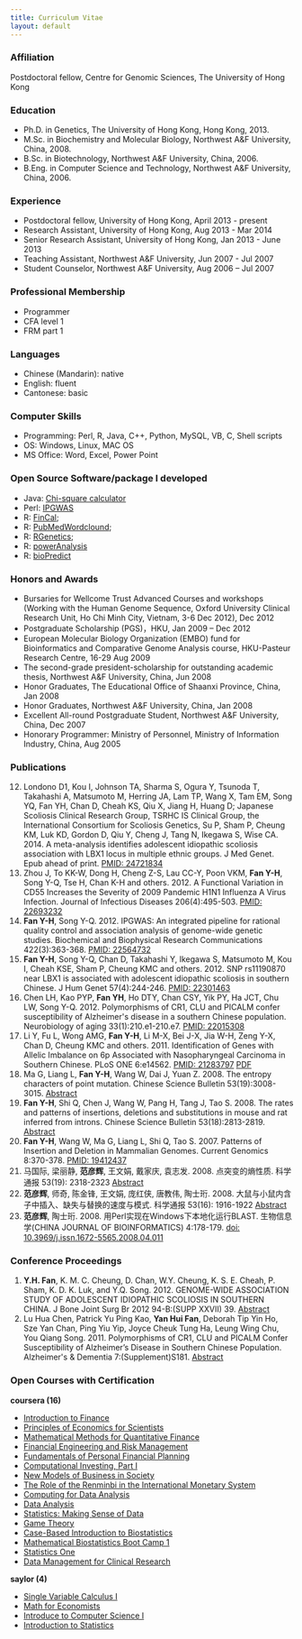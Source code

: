 ```yaml
---
title: Curriculum Vitae
layout: default
---
```


### Affiliation

Postdoctoral fellow, Centre for Genomic Sciences, The University of Hong Kong    

### Education

* Ph.D. in Genetics, The University of Hong Kong, Hong Kong, 2013.
* M.Sc. in Biochemistry and Molecular Biology, Northwest A&F University, China, 2008. 
* B.Sc. in Biotechnology, Northwest A&F University, China, 2006.
* B.Eng. in Computer Science and Technology, Northwest A&F University, China, 2006.

### Experience

* Postdoctoral fellow, University of Hong Kong, April 2013 - present
* Research Assistant, University of Hong Kong, Aug 2013 - Mar 2014
* Senior Research Assistant, University of Hong Kong, Jan 2013 - June 2013
* Teaching Assistant, Northwest A&F University, Jun 2007 - Jul 2007
* Student Counselor, Northwest A&F University, Aug 2006 – Jul 2007

### Professional Membership

* Programmer
* CFA level 1
* FRM part 1

### Languages

* Chinese (Mandarin): native
* English: fluent
* Cantonese: basic

### Computer Skills

* Programming: Perl, R, Java, C++, Python, MySQL, VB, C, Shell scripts
* OS: Windows, Linux, MAC OS
* MS Office: Word, Excel, Power Point

### Open Source Software/package I developed

* Java: [Chi-square calculator](http://felixfan.github.io/ChiSquareCalculator/)
* Perl: [IPGWAS](http://sourceforge.net/projects/ipgwas/)
* R: [FinCal](http://cran.r-project.org/web/packages/FinCal/index.html); 
* R: [PubMedWordclound](http://cran.r-project.org/web/packages/PubMedWordcloud/index.html); 
* R: [RGenetics](http://cran.r-project.org/web/packages/RGenetics/index.html); 
* R: [powerAnalysis](http://cran.r-project.org/web/packages/powerAnalysis/index.html)
* R: [bioPredict](http://felixfan.github.io/bioPredict/)

### Honors and Awards

* Bursaries for Wellcome Trust Advanced Courses and workshops (Working with the Human Genome Sequence, Oxford University Clinical Research Unit, Ho Chi Minh City, Vietnam, 3-6 Dec 2012), Dec 2012
* Postgraduate Scholarship (PGS)，HKU, Jan 2009 – Dec 2012
* European Molecular Biology Organization (EMBO) fund for Bioinformatics and Comparative Genome Analysis course, HKU-Pasteur Research Centre, 16-29 Aug 2009
* The second-grade president-scholarship for outstanding academic thesis, Northwest A&F University, China, Jun 2008
* Honor Graduates, The Educational Office of Shaanxi Province, China, Jan 2008
* Honor Graduates, Northwest A&F University, China, Jan 2008
* Excellent All-round Postgraduate Student, Northwest A&F University, China, Dec 2007
* Honorary Programmer: Ministry of Personnel, Ministry of Information Industry, China, Aug 2005

### Publications

12. Londono D1, Kou I, Johnson TA, Sharma S, Ogura Y, Tsunoda T, Takahashi A, Matsumoto M, Herring JA, Lam TP, Wang X, Tam EM, Song YQ, Fan YH, Chan D, Cheah KS, Qiu X, Jiang H, Huang D; Japanese Scoliosis Clinical Research Group, TSRHC IS Clinical Group, the International Consortium for Scoliosis Genetics, Su P, Sham P, Cheung KM, Luk KD, Gordon D, Qiu Y, Cheng J, Tang N, Ikegawa S, Wise CA. 2014. A meta-analysis identifies adolescent idiopathic scoliosis association with LBX1 locus in multiple ethnic groups. J Med Genet. Epub ahead of print. [PMID: 24721834](http://www.ncbi.nlm.nih.gov/pubmed/24721834)
11. Zhou J, To KK-W, Dong H, Cheng Z-S, Lau CC-Y, Poon VKM, **Fan Y-H**, Song Y-Q, Tse H, Chan K-H and others. 2012. A Functional Variation in CD55 Increases the Severity of 2009 Pandemic H1N1 Influenza A Virus Infection. Journal of Infectious Diseases 206(4):495-503. [PMID: 22693232](http://www.ncbi.nlm.nih.gov/pubmed/22693232)
10. **Fan Y-H**, Song Y-Q. 2012. IPGWAS: An integrated pipeline for rational quality control and association analysis of genome-wide genetic studies. Biochemical and Biophysical Research Communications 422(3):363-368. [PMID: 22564732](http://www.ncbi.nlm.nih.gov/pubmed/22564732)
9. **Fan Y-H**, Song Y-Q, Chan D, Takahashi Y, Ikegawa S, Matsumoto M, Kou I, Cheah KSE, Sham P, Cheung KMC and others. 2012. SNP rs11190870 near LBX1 is associated with adolescent idiopathic scoliosis in southern Chinese. J Hum Genet 57(4):244-246. [PMID: 22301463](http://www.ncbi.nlm.nih.gov/pubmed/22301463)
8. Chen LH, Kao PYP, **Fan YH**, Ho DTY, Chan CSY, Yik PY, Ha JCT, Chu LW, Song Y-Q. 2012. Polymorphisms of CR1, CLU and PICALM confer susceptibility of Alzheimer's disease in a southern Chinese population. Neurobiology of aging 33(1):210.e1-210.e7. [PMID: 22015308](http://www.ncbi.nlm.nih.gov/pubmed/22015308)
7. Li Y, Fu L, Wong AMG, **Fan Y-H**, Li M-X, Bei J-X, Jia W-H, Zeng Y-X, Chan D, Cheung KMC and others. 2011. Identification of Genes with Allelic Imbalance on 6p Associated with Nasopharyngeal Carcinoma in Southern Chinese. PLoS ONE 6:e14562. [PMID: 21283797](http://www.ncbi.nlm.nih.gov/pubmed/21283797)        [PDF](http://www.plosone.org/article/fetchObject.action?uri=info%3Adoi%2F10.1371%2Fjournal.pone.0014562&representation=PDF)     
6. Ma G, Liang L, **Fan Y-H**, Wang W, Dai J, Yuan Z. 2008. The entropy characters of point mutation. Chinese Science Bulletin 53(19):3008-3015. [Abstract](http://link.springer.com/article/10.1007%2Fs11434-008-0393-3)
5. **Fan Y-H**, Shi Q, Chen J, Wang W, Pang H, Tang J, Tao S. 2008. The rates and patterns of insertions, deletions and substitutions in mouse and rat inferred from introns. Chinese Science Bulletin 53(18):2813-2819. [Abstract](http://link.springer.com/article/10.1007/s11434-008-0352-z)
4. **Fan Y-H**, Wang W, Ma G, Liang L, Shi Q, Tao S. 2007. Patterns of Insertion and Deletion in Mammalian Genomes. Current Genomics 8:370-378. [PMID: 19412437](http://www.ncbi.nlm.nih.gov/pubmed/19412437)
3. 马国际, 梁丽静, **范彦辉**, 王文娟, 戴家庆, 袁志发. 2008. 点突变的熵性质. 科学通报 53(19): 2318-2323 [Abstract](http://csb.scichina.com:8080/kxtb/CN/abstract/abstract410837.shtml)
2. **范彦辉**, 师奇, 陈金锋, 王文娟, 庞红侠, 唐教伟, 陶士珩. 2008. 大鼠与小鼠内含子中插入、缺失与替换的速度与模式. 科学通报 53(16): 1916-1922 [Abstract](http://csb.scichina.com:8080/kxtb/CN/abstract/abstract409741.shtml)
1. **范彦辉**, 陶士珩. 2008. 用Perl实现在Windows下本地化运行BLAST. 生物信息学(CHINA JOURNAL OF BIOINFORMATICS) 4:178-179. [doi: 10.3969/j.issn.1672-5565.2008.04.011](http://new.med.wanfangdata.com.cn/Paper/Detail?id=PeriodicalPaper_swxxx200804011)

### Conference Proceedings

1. **Y.H. Fan**, K. M. C. Cheung, D. Chan, W.Y. Cheung, K. S. E. Cheah, P. Sham, K. D. K. Luk, and Y.Q. Song. 2012. GENOME-WIDE ASSOCIATION STUDY OF ADOLESCENT IDIOPATHIC SCOLIOSIS IN SOUTHERN CHINA. J Bone Joint Surg Br 2012 94-B:(SUPP XXVII) 39. [Abstract](http://www.bjjprocs.boneandjoint.org.uk/content/94-B/SUPP_XXVII/39.abstract)
2. Lu Hua Chen, Patrick Yu Ping Kao, **Yan Hui Fan**, Deborah Tip Yin Ho, Sze Yan Chan, Ping Yiu Yip, Joyce Cheuk Tung Ha, Leung Wing Chu, You Qiang Song. 2011. Polymorphisms of CR1, CLU and PICALM Confer Susceptibility of Alzheimer’s Disease in Southern Chinese Population. Alzheimer's & Dementia 7:(Supplement)S181. [Abstract](http://download.journals.elsevierhealth.com/pdfs/journals/1552-5260/PIIS1552526011006376.pdf)

### Open Courses with Certification

**coursera (16)**

* [Introduction to Finance](https://www.coursera.org/course/introfinance)
* [Principles of Economics for Scientists](https://www.coursera.org/course/econ1scientists)
* [Mathematical Methods for Quantitative Finance](https://www.coursera.org/course/mathematicalmethods)
* [Financial Engineering and Risk Management](https://www.coursera.org/course/fe)
* [Fundamentals of Personal Financial Planning](https://www.coursera.org/course/financialplanning)
* [Computational Investing, Part I](https://www.coursera.org/course/compinvesting1)
* [New Models of Business in Society](https://www.coursera.org/course/bizsociety)
* [The Role of the Renminbi in the International Monetary System](https://www.coursera.org/course/renminbi)
* [Computing for Data Analysis](https://www.coursera.org/course/compdata)
* [Data Analysis](https://www.coursera.org/course/dataanalysis)
* [Statistics: Making Sense of Data](https://www.coursera.org/course/introstats)
* [Game Theory](https://www.coursera.org/course/gametheory)
* [Case-Based Introduction to Biostatistics](https://www.coursera.org/course/casebasedbiostat)
* [Mathematical Biostatistics Boot Camp 1](https://www.coursera.org/course/biostats)
* [Statistics One](https://www.coursera.org/course/stats1)
* [Data Management for Clinical Research](https://www.coursera.org/course/datamanagement)

**saylor (4)**

* [Single Variable Calculus I](http://www.saylor.org/courses/ma101/)
* [Math for Economists](http://www.saylor.org/courses/econ200/)
* [Introduce to Computer Science I](http://www.saylor.org/courses/cs101/)
* [Introduction to Statistics](http://www.saylor.org/courses/ma121/)
